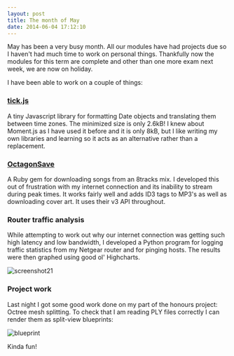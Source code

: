 ```yaml
---
layout: post
title: The month of May
date: 2014-06-04 17:12:10
---
```


May has been a very busy month. All our modules have had projects due so I haven't had
much time to work on personal things. Thankfully now the modules for this term are complete
and other than one more exam next week, we are now on holiday.

I have been able to work on a couple of things:


### [tick.js](http://github.com/AstromechZA/tick.js)
A tiny Javascript library for formatting Date objects and translating them between
time zones. The minimized size is only 2.6kB! I knew about Moment.js as I have used
it before and it is only 8kB, but I like writing my own libraries and learning so it
acts as an alternative rather than a replacement.


### [OctagonSave](http://github.com/AstromechZA/OctagonSave)
A Ruby gem for downloading songs from an 8tracks mix. I developed this out of
frustration with my internet connection and its inability to stream during peak times.
It works fairly well and adds ID3 tags to MP3's as well as downloading cover art.
It uses their v3 API throughout.


### Router traffic analysis
While attempting to work out why our internet connection was getting such high latency
and low bandwidth, I developed a Python program for logging traffic statistics from my Netgear
router and for pinging hosts. The results were then graphed using good ol' Highcharts.

![screenshot21](http://i1242.photobucket.com/albums/gg534/AstromechZA/astromechza-github-io/screenshot21.jpg)


### Project work
Last night I got some good work done on my part of the honours project: Octree mesh splitting.
To check that I am reading PLY files correctly I can render them as split-view blueprints:

![blueprint](http://i1242.photobucket.com/albums/gg534/AstromechZA/astromechza-github-io/Chapel-1.png)

Kinda fun!
